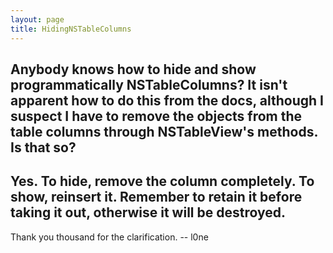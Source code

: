 ```yaml
---
layout: page
title: HidingNSTableColumns
---
```


Anybody knows how to hide and show programmatically NSTableColumns? It isn't apparent how to do this from the docs, although I suspect I have to remove the objects from the table columns through NSTableView's methods. Is that so?
----
Yes. To hide, remove the column completely. To show, reinsert it. Remember to retain it before taking it out, otherwise it will be destroyed.
----
Thank you thousand for the clarification. -- l0ne

